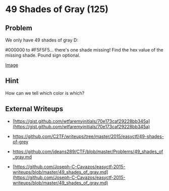 # 49 Shades of Gray (125)

## Problem

We only have 49 shades of gray D:

\#000000 to \#F5F5F5... there's one shade missing! Find the hex value of the missing shade. Pound sign optional.

[Image](files/shades.png)

## Hint

How can we tell which color is which?

## External Writeups

* [https://gist.github.com/wtfaremyinitials/70e173caf29228bb345a](https://gist.github.com/wtfaremyinitials/70e173caf29228bb345a)
* https://github.com/C2TF/writeups/tree/master/2015/easyctf/49-shades-of-grey

* https://github.com/jdeans289/CTF/blob/master/Problems/49_shades_of_gray.md

* [https://github.com/Joseph-C-Cavazos/easyctf-2015-writeups/blob/master/49_shades_of_gray.md](https://github.com/Joseph-C-Cavazos/easyctf-2015-writeups/blob/master/49_shades_of_gray.md)
